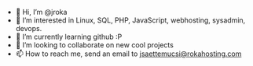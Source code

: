 - 👋 Hi, I’m @jroka
- 👀 I’m interested in Linux, SQL, PHP, JavaScript, webhosting, sysadmin, devops.
- 🌱 I’m currently learning github :P
- 💞️ I’m looking to collaborate on new cool projects
- 📫 How to reach me, send an email to jsaettemucsi@rokahosting.com 
